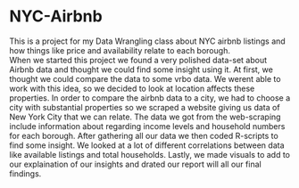 # NYC-Airbnb
This is a project for my Data Wrangling class about NYC airbnb listings and how things like price and availability relate to each borough.  
When we started this project we found a very polished data-set about Airbnb data and thought we could find some insight using it. At first, we thought we could compare the data to some vrbo data. We werent able to work with this idea, so we decided to look at location affects these properties.
In order to compare the airbnb data to a city, we had to choose a city with substantial properties so we scraped a website giving us data of New York City that we can relate.
The data we got from the web-scraping include information about regarding income levels and household numbers for each borough.
After gathering all our data we then coded R-scripts to find some insight. We looked at a lot of different correlations between data like available listings and total households.
Lastly, we made visuals to add to our explaination of our insights and drated our report will all our final findings.
